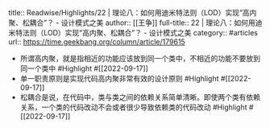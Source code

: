 title:: Readwise/Highlights/22 | 理论八：如何用迪米特法则（LOD）实现“高内聚、松耦合”？ - 设计模式之美
author:: [[王争]]
full-title:: 22 | 理论八：如何用迪米特法则（LOD）实现“高内聚、松耦合”？ - 设计模式之美
category:: #articles
url:: https://time.geekbang.org/column/article/179615
- 所谓高内聚，就是指相近的功能应该放到同一个类中，不相近的功能不要放到同一个类中 #Highlight #[[2022-09-17]]
- 单一职责原则是实现代码高内聚非常有效的设计原则 #Highlight #[[2022-09-17]]
- 松耦合是说，在代码中，类与类之间的依赖关系简单清晰。即使两个类有依赖关系，一个类的代码改动不会或者很少导致依赖类的代码改动 #Highlight #[[2022-09-17]]